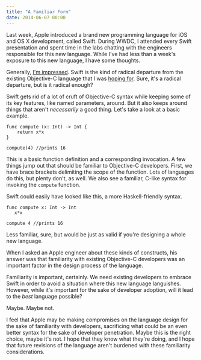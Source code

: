 ```yaml
---
title: "A Familiar Form"
date: 2014-06-07 00:00
---
```


Last week, Apple introduced a brand new programming language for iOS and OS X development, called Swift. During WWDC, I attended every Swift presentation and spent time in the labs chatting with the engineers responsible for this new language. While I've had less than a week's exposure to this new language, I have some thoughts.

Generally, [I'm impressed](https://ashfurrow.com/blog/initial-thoughts-on-swift). Swift is the kind of radical departure from the existing Objective-C language that I was [hoping for](https://ashfurrow.com/blog/we-need-to-replace-objective-c). Sure, it's a radical departure, but is it radical enough?

Swift gets rid of a lot of cruft of Objective-C syntax while keeping some of its key features, like named parameters, around. But it also keeps around things that aren't _necessarily_ a good thing. Let's take a look at a basic example.

```
func compute (x: Int) -> Int {
    return x*x
}

compute(4) //prints 16
```

This is a basic function definition and a corresponding invocation. A few things jump out that should be familiar to Objective-C developers. First, we have brace brackets delimiting the scope of the function. Lots of languages do this, but plenty don't, as well. We also see a familiar, C-like syntax for invoking the `compute` function.

Swift could easily have looked like this, a more Haskell-friendly syntax.

```
func compute x: Int -> Int 
   x*x

compute 4 //prints 16
```

Less familiar, sure, but would be just as valid if you're designing a whole new language.

When I asked an Apple engineer about these kinds of constructs, his answer was that familiarity with existing Objective-C developers was an important factor in the design process of the language.

Familiarity is important, certainly. We need existing developers to embrace Swift in order to avoid a situation where this new language languishes. However, while it's important for the sake of developer adoption, will it lead to the _best_ language possible?

Maybe. Maybe not.

I feel that Apple may be making compromises on the language design for the sake of familiarity with developers, sacrificing what could be an even better syntax for the sake of developer penetration. Maybe this is the right choice, maybe it's not. I hope that they know what they're doing, and I hope that future revisions of the language aren't burdened with these familiarity considerations.

<!-- more -->
